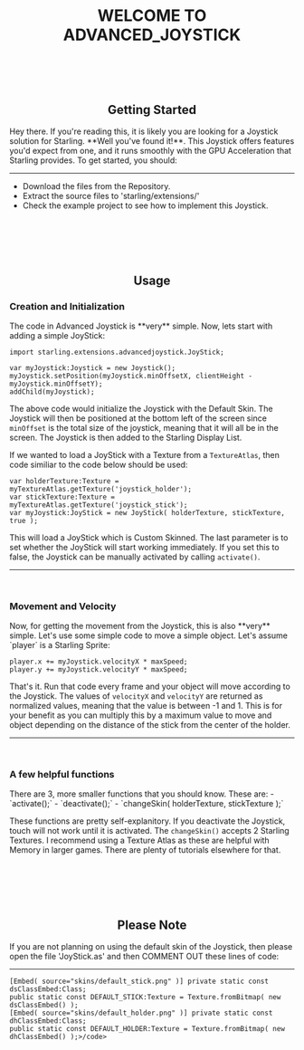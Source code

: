 <div align="center"> <h1>WELCOME TO ADVANCED_JOYSTICK<h1> </div>
<br/><br/>

<div align="center"><h2><strong>Getting Started</strong></h2></div>
Hey there. If you're reading this, it is likely you are looking for a Joystick solution for Starling. **Well you've 
found it!**. This Joystick offers features you'd expect from one, and it runs smoothly with the GPU Acceleration that 
Starling provides. To get started, you should:

----

- Download the files from the Repository.
- Extract the source files to 'starling/extensions/'
- Check the example project to see how to implement this Joystick.

<br/><br/><br/><br/>

<div align="center"><h2><strong>Usage</strong></h2></div>

<h3>Creation and Initialization</h3>
The code in Advanced Joystick is **very** simple. Now, lets start with adding a simple JoyStick:

<pre><code>import starling.extensions.advancedjoystick.JoyStick;

var myJoystick:Joystick = new Joystick();
myJoystick.setPosition(myJoystick.minOffsetX, clientHeight - myJoystick.minOffsetY);
addChild(myJoystick);
</code></pre>

The above code would initialize the Joystick with the Default Skin. The Joystick will then be positioned at the 
bottom left of the screen since `minOffset` is the total size of the joystick, meaning that it will all be in the 
screen. The Joystick is then added to the Starling Display List.

If we wanted to load a JoyStick with a Texture from a `TextureAtlas`, then code similiar to the code below should 
be used:

<pre><code>var holderTexture:Texture = myTextureAtlas.getTexture('joystick_holder');
var stickTexture:Texture = myTextureAtlas.getTexture('joystick_stick');
var myJoystick:JoyStick = new JoyStick( holderTexture, stickTexture, true );</code></pre>

This will load a JoyStick which is Custom Skinned. The last parameter is to set whether the JoyStick will start 
working immediately. If you set this to false, the Joystick can be manually activated by calling `activate()`.

----
<br/>
<h3>Movement and Velocity</h3>
Now, for getting the movement from the Joystick, this is also **very** simple. Let's use some simple code to move 
a simple object. Let's assume `player` is a Starling Sprite:

<pre><code>player.x += myJoystick.velocityX * maxSpeed;
player.y += myJoystick.velocityY * maxSpeed;
</code></pre>

That's it. Run that code every frame and your object will move according to the Joystick. The values of `velocityX` and 
`velocityY` are returned as normalized values, meaning that the value is between -1 and 1. This is for your benefit as 
you can multiply this by a maximum value to move and object depending on the distance of the stick from the center of 
the holder.

----
<br/>
<h3>A few helpful functions</h3>
There are 3, more smaller functions that you should know. These are:
- `activate();`
- `deactivate();`
- `changeSkin( holderTexture, stickTexture );`

These functions are pretty self-explanitory. If you deactivate the Joystick, touch will not work until it is activated. 
The `changeSkin()` accepts 2 Starling Textures. I recommend using a Texture Atlas as these are helpful with Memory in 
larger games. There are plenty of tutorials elsewhere for that.

<br/><br/><br/><br/>

<div align="center"><h2><strong>Please Note</strong></h2></div>
If you are not planning on using the default skin of the Joystick, then please open the file 'JoyStick.as' and then
COMMENT OUT these lines of code:

----

<pre><code>[Embed( source="skins/default_stick.png" )] private static const dsClassEmbed:Class;
public static const DEFAULT_STICK:Texture = Texture.fromBitmap( new dsClassEmbed() );
[Embed( source="skins/default_holder.png" )] private static const dhClassEmbed:Class;
public static const DEFAULT_HOLDER:Texture = Texture.fromBitmap( new dhClassEmbed() );>/code></pre>
